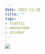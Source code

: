 ```yaml
---
date: 2022-11-16
title: ""
tags:
- traffic
- amsterdam
- sticker
---
```

![](https://res.cloudinary.com/dbi2zounq/image/upload/c_scale,w_1200/v1668592627/zinzy.website/2022-11-16-fix-everything.jpg)